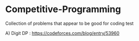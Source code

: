 # Competitive-Programming

Collection of problems that appear to be good for coding test

A) Digit DP : https://codeforces.com/blog/entry/53960
